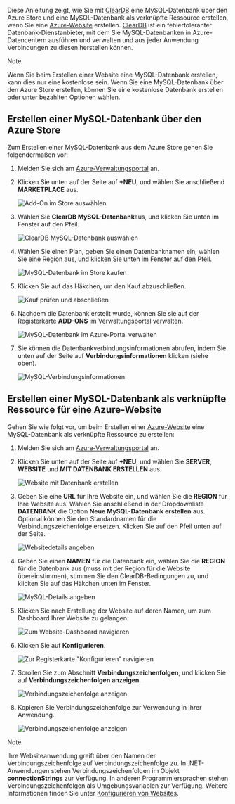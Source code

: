 Diese Anleitung zeigt, wie Sie mit [ClearDB] eine MySQL-Datenbank über den Azure Store und eine MySQL-Datenbank als verknüpfte Ressource erstellen, wenn Sie eine [Azure-Website][waws] erstellen. [ClearDB] ist ein fehlertoleranter Datenbank-Dienstanbieter, mit dem Sie MySQL-Datenbanken in Azure-Datencentern ausführen und verwalten und aus jeder Anwendung Verbindungen zu diesen herstellen können.  

> [!NOTE]
> Wenn Sie beim Erstellen einer Website eine MySQL-Datenbank erstellen, kann dies nur eine kostenlose sein. Wenn Sie eine MySQL-Datenbank über den Azure Store erstellen, können Sie eine kostenlose Datenbank erstellen oder unter bezahlten Optionen wählen.
> 
> 

## <a name="how-to-create-a-mysql-database-from-the-azure-store"></a>Erstellen einer MySQL-Datenbank über den Azure Store
Zum Erstellen einer MySQL-Datenbank aus dem Azure Store gehen Sie folgendermaßen vor:

1. Melden Sie sich am [Azure-Verwaltungsportal][portal] an.
2. Klicken Sie unten auf der Seite auf **+NEU**, und wählen Sie anschließend **MARKETPLACE** aus.
   
    ![Add-On im Store auswählen](./media/create-mysql-db/select-store.png)
3. Wählen Sie **ClearDB MySQL-Datenbank**aus, und klicken Sie unten im Fenster auf den Pfeil.
   
    ![ClearDB MySQL-Datenbank auswählen](./media/create-mysql-db/select-cleardb-mysql.png)
4. Wählen Sie einen Plan, geben Sie einen Datenbanknamen ein, wählen Sie eine Region aus, und klicken Sie unten im Fenster auf den Pfeil.
   
    ![MySQL-Datenbank im Store kaufen](./media/create-mysql-db/purchase-mysql.png)
5. Klicken Sie auf das Häkchen, um den Kauf abzuschließen.
   
    ![Kauf prüfen und abschließen](./media/create-mysql-db/complete-mysql-purchase.png)
6. Nachdem die Datenbank erstellt wurde, können Sie sie auf der Registerkarte **ADD-ONS** im Verwaltungsportal verwalten.
   
    ![MySQL-Datenbank im Azure-Portal verwalten](./media/create-mysql-db/manage-mysql-add-on.png)
7. Sie können die Datenbankverbindungsinformationen abrufen, indem Sie unten auf der Seite auf **Verbindungsinformationen** klicken (siehe oben).
   
    ![MySQL-Verbindungsinformationen](./media/create-mysql-db/mysql-conn-info.png) 

## <a name="how-to-create-a-mysql-database-as-a-linked-resource-for-azure-website"></a>Erstellen einer MySQL-Datenbank als verknüpfte Ressource für eine Azure-Website
Gehen Sie wie folgt vor, um beim Erstellen einer [Azure-Website][waws] eine MySQL-Datenbank als verknüpfte Ressource zu erstellen:

1. Melden Sie sich am [Azure-Verwaltungsportal][portal] an.
2. Klicken Sie unten auf der Seite auf **+NEU**, und wählen Sie **SERVER**, **WEBSITE** und **MIT DATENBANK ERSTELLEN** aus.
   
    ![Website mit Datenbank erstellen](./media/create-mysql-db/custom_create.png)
3. Geben Sie eine **URL** für Ihre Website ein, und wählen Sie die **REGION** für Ihre Website aus. Wählen Sie anschließend in der Dropdownliste **DATENBANK** die Option **Neue MySQL-Datenbank erstellen** aus. Optional können Sie den Standardnamen für die Verbindungszeichenfolge ersetzen. Klicken Sie auf den Pfeil unten auf der Seite.
   
    ![Websitedetails angeben](./media/create-mysql-db/provide-website-details.png) 
4. Geben Sie einen **NAMEN** für die Datenbank ein, wählen Sie die **REGION** für die Datenbank aus (muss mit der Region für die Website übereinstimmen), stimmen Sie den ClearDB-Bedingungen zu, und klicken Sie auf das Häkchen unten im Fenster.
   
    ![MySQL-Details angeben](./media/create-mysql-db/provide-mysql-details.png)
5. Klicken Sie nach Erstellung der Website auf deren Namen, um zum Dashboard Ihrer Website zu gelangen.
   
    ![Zum Website-Dashboard navigieren](./media/create-mysql-db/go-to-website-dashboard.png)
6. Klicken Sie auf **Konfigurieren**.
   
    ![Zur Registerkarte "Konfigurieren" navigieren](./media/create-mysql-db/go-to-configure-tab.png)
7. Scrollen Sie zum Abschnitt **Verbindungszeichenfolgen**, und klicken Sie auf **Verbindungszeichenfolgen anzeigen**. 
   
    ![Verbindungszeichenfolge anzeigen](./media/create-mysql-db/show-conn-string.png)
8. Kopieren Sie Verbindungszeichenfolge zur Verwendung in Ihrer Anwendung.
   
    ![Verbindungszeichenfolge anzeigen](./media/create-mysql-db/shown-conn-string.png)

> [!NOTE]
> Ihre Websiteanwendung greift über den Namen der Verbindungszeichenfolge auf Verbindungszeichenfolge zu. In .NET-Anwendungen stehen Verbindungszeichenfolgen im Objekt **connectionStrings** zur Verfügung. In anderen Programmiersprachen stehen Verbindungszeichenfolgen als Umgebungsvariablen zur Verfügung. Weitere Informationen finden Sie unter [Konfigurieren von Websites][configure].
> 
> 

[ClearDB]: http://www.cleardb.com/
[waws]: /documentation/services/web-sites/
[portal]: http://manage.windowsazure.com
[configure]: ../articles/app-service-web/web-sites-configure.md


<!--HONumber=Jan17_HO3-->


